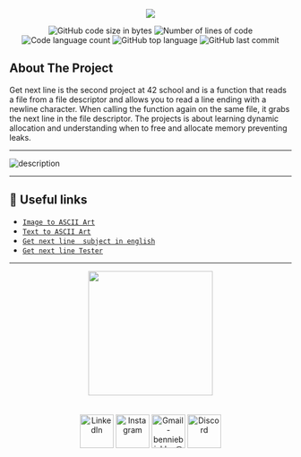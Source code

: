 <p align="center">
  <img src="https://zupimages.net/up/22/37/atpo.png" />
</p>

<p align="center">
	<img alt="GitHub code size in bytes" src="https://img.shields.io/github/languages/code-size/BennieBickles/GetNextLine?color=blueviolet" />
	<img alt="Number of lines of code" src="https://img.shields.io/tokei/lines/github/BennieBickles/GetNextLine?color=blueviolet" />
	<img alt="Code language count" src="https://img.shields.io/github/languages/count/BennieBickles/GetNextLine?color=blue" />
	<img alt="GitHub top language" src="https://img.shields.io/github/languages/top/BennieBickles/GetNextLine?color=blue" />
	<img alt="GitHub last commit" src="https://img.shields.io/github/last-commit/BennieBickles/GetNextLine?color=brightgreen" />
</p>


<!-- ABOUT THE PROJECT -->
## About The Project

Get next line is the second project at 42 school and is a function that reads a file from a file descriptor and allows you to read a line ending with a newline character. When calling the function again on the same file, it grabs the next line in the file descriptor.
The projects is about learning dynamic allocation and understanding when to free and allocate memory preventing leaks.

______________________________________________________

![description](https://zupimages.net/up/22/37/sa35.png)

______________________________________________________

## :pushpin: Useful links

* [`Image to ASCII Art`](https://emojicombos.com/dot-art-generator)
* [`Text to ASCII Art`](http://patorjk.com/software/taag/#p=display&f=Graffiti&t=Type%20Something%20)
* [`Get next line  subject in english`](https://github.com/Surfi89/42cursus/blob/main/Subject%20PDFs/01_get_next_line_en.pdf)
* [`Get next line Tester`](https://github.com/Tripouille/gnlTester)

______________________________________________________

<div align="center">
	<div>
	<img height="222em" src="https://zupimages.net/up/22/37/w8q5.png">
	</div>
	<div>
		<br/><br/>    
	<div>
    	</div> 
    	<div>
  	<a href="https://www.youtube.com/watch?v=bpmeHdOvoX0" target="_blank"><img align="center" alt="LinkedIn" height="60" src="https://user-images.githubusercontent.com/81205527/157161849-01a9df02-bf32-45be-add4-122bc40b48cf.png"></a>
	<a href="https://youtu.be/GJ0mO8P37Eg" target="_blank"><img align="center" alt="Instagram" height="60" src="https://user-images.githubusercontent.com/81205527/157161841-19ec3ab2-2c8f-4ec0-8b9d-3cd885256098.png"></a>
	<a href = "https://youtu.be/_yrkWU6TDwQ"> <img align="center" alt="Gmail - benniebickles@proton.me" height="60" src="https://user-images.githubusercontent.com/81205527/157161831-eb9dffee-404b-4ffe-b0af-34671219f7fb.png"></a>
	<a href="https://youtu.be/2k0SmqbBIpQ" target="_blank"><img align="center" alt="Discord" height="60" src="https://user-images.githubusercontent.com/81205527/157161820-de88dc63-61a3-4c9f-9445-07ac98bf0bc2.png"></a>
	</div>
</div>
